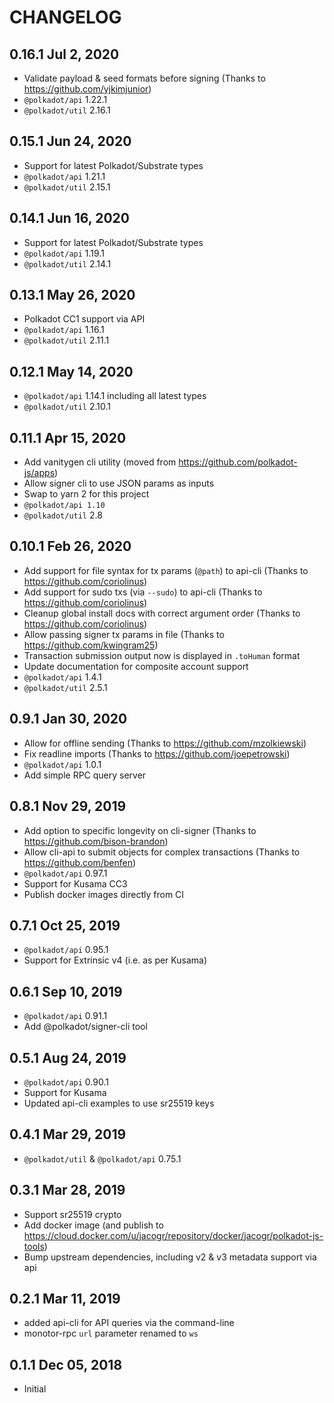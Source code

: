 # CHANGELOG

## 0.16.1 Jul 2, 2020

- Validate payload & seed formats before signing (Thanks to https://github.com/yjkimjunior)
- `@polkadot/api` 1.22.1
- `@polkadot/util` 2.16.1

## 0.15.1 Jun 24, 2020

- Support for latest Polkadot/Substrate types
- `@polkadot/api` 1.21.1
- `@polkadot/util` 2.15.1

## 0.14.1 Jun 16, 2020

- Support for latest Polkadot/Substrate types
- `@polkadot/api` 1.19.1
- `@polkadot/util` 2.14.1

## 0.13.1 May 26, 2020

- Polkadot CC1 support via API
- `@polkadot/api` 1.16.1
- `@polkadot/util` 2.11.1

## 0.12.1 May 14, 2020

- `@polkadot/api` 1.14.1 including all latest types
- `@polkadot/util` 2.10.1

## 0.11.1 Apr 15, 2020

- Add vanitygen cli utility (moved from https://github.com/polkadot-js/apps)
- Allow signer cli to use JSON params as inputs
- Swap to yarn 2 for this project
- `@polkadot/api 1.10`
- `@polkadot/util` 2.8

## 0.10.1 Feb 26, 2020

- Add support for file syntax for tx params (`@path`) to api-cli (Thanks to https://github.com/coriolinus)
- Add support for sudo txs (via `--sudo`) to api-cli (Thanks to https://github.com/coriolinus)
- Cleanup global install docs with correct argument order (Thanks to https://github.com/coriolinus)
- Allow passing signer tx params in file (Thanks to https://github.com/kwingram25)
- Transaction submission output now is displayed in `.toHuman` format
- Update documentation for composite account support
- `@polkadot/api` 1.4.1
- `@polkadot/util` 2.5.1

## 0.9.1 Jan 30, 2020

- Allow for offline sending (Thanks to https://github.com/mzolkiewski)
- Fix readline imports (Thanks to https://github.com/joepetrowski)
- `@polkadot/api` 1.0.1
- Add simple RPC query server

## 0.8.1 Nov 29, 2019

- Add option to specific longevity on cli-signer (Thanks to https://github.com/bison-brandon)
- Allow cli-api to submit objects for complex transactions (Thanks to https://github.com/benfen)
- `@polkadot/api` 0.97.1
- Support for Kusama CC3
- Publish docker images directly from CI

## 0.7.1 Oct 25, 2019

- `@polkadot/api` 0.95.1
- Support for Extrinsic v4 (i.e. as per Kusama)

## 0.6.1 Sep 10, 2019

- `@polkadot/api` 0.91.1
- Add @polkadot/signer-cli tool

## 0.5.1 Aug 24, 2019

- `@polkadot/api` 0.90.1
- Support for Kusama
- Updated api-cli examples to use sr25519 keys

## 0.4.1 Mar 29, 2019

- `@polkadot/util` & `@polkadot/api` 0.75.1

## 0.3.1 Mar 28, 2019

- Support sr25519 crypto
- Add docker image (and publish to https://cloud.docker.com/u/jacogr/repository/docker/jacogr/polkadot-js-tools)
- Bump upstream dependencies, including v2 & v3 metadata support via api

## 0.2.1 Mar 11, 2019

- added api-cli for API queries via the command-line
- monotor-rpc `url` parameter renamed to `ws`

## 0.1.1 Dec 05, 2018

- Initial
